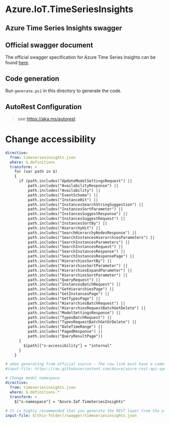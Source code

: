 # Azure.IoT.TimeSeriesInsights

## Azure Time Series Insights swagger

## Official swagger document

The official swagger specification for Azure Time Series Insights can be found [here](https://raw.githubusercontent.com/Azure/azure-rest-api-specs/9a6510d0597a55d39ab1edcf22abab4631cbc0d3/specification/timeseriesinsights/data-plane/Microsoft.TimeSeriesInsights/stable/2020-07-31/timeseriesinsights.json).

## Code generation

Run `generate.ps1` in this directory to generate the code.

## AutoRest Configuration

> see <https://aka.ms/autorest>

# Change accessibility
``` yaml
directive:
  from: timeseriesinsights.json
  where: $.definitions
  transform: >
    for (var path in $)
    {
      if (path.includes("UpdateModelSettingsRequest") ||
          path.includes("AvailabilityResponse") ||
          path.includes("Availability") ||
          path.includes("EventSchema") ||
          path.includes("InstanceHit") ||
          path.includes("InstancesSearchStringSuggestion") ||
          path.includes("InstancesSortParameter") ||
          path.includes("InstancesSuggestResponse") ||
          path.includes("InstancesSuggestRequest") ||
          path.includes("InstancesSortBy") ||
          path.includes("HierarchyHit") ||
          path.includes("SearchHierarchyNodesResponse") ||
          path.includes("SearchInstancesHierarchiesParameters") ||
          path.includes("SearchInstancesParameters") ||
          path.includes("SearchInstancesRequest") ||
          path.includes("SearchInstancesResponse") ||
          path.includes("SearchInstancesResponsePage") ||
          path.includes("HierarchiesSortBy") ||
          path.includes("HierarchiesSortParameter") ||
          path.includes("HierarchiesExpandParameter") ||
          path.includes("HierarchiesSortParameter") ||
          path.includes("QueryRequest") ||
          path.includes("InstancesBatchRequest") ||
          path.includes("GetHierarchiesPage") ||
          path.includes("GetInstancesPage") ||
          path.includes("GetTypesPage") ||
          path.includes("HierarchiesBatchRequest") ||
          path.includes("HierarchiesRequestBatchGetDelete") ||
          path.includes("ModelSettingsResponse") ||
          path.includes("TypesBatchRequest") ||
          path.includes("TypesRequestBatchGetOrDelete") ||
          path.includes("DateTimeRange") ||
          path.includes("PagedResponse") ||
          path.includes("QueryResultPage"))
      {
        $[path]["x-accessibility"] = "internal"
      }
    }
```

``` yaml
# when generating from official source - The raw link must have a commit hash for C# generator
#input-file: https://raw.githubusercontent.com/Azure/azure-rest-api-specs/9a6510d0597a55d39ab1edcf22abab4631cbc0d3/specification/timeseriesinsights/data-plane/Microsoft.TimeSeriesInsights/stable/2020-07-31/timeseriesinsights.json

# Change model namespace
directive:
  from: timeseriesinsights.json
  where: $.definitions.*
  transform: >
    $["x-namespace"] = "Azure.IoT.TimeSeriesInsights"
    
# It is highly recommended that you generate the REST layer from the official source. However, in this case we are using a local file because there are a couple of minor issues fixed in the local swagger. These fixes should be made on the official source.
input-file: $(this-folder)/swagger/timeseriesinsights.json
```
